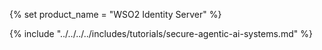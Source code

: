{% set product_name = "WSO2 Identity Server" %}

{% include "../../../../includes/tutorials/secure-agentic-ai-systems.md" %}
